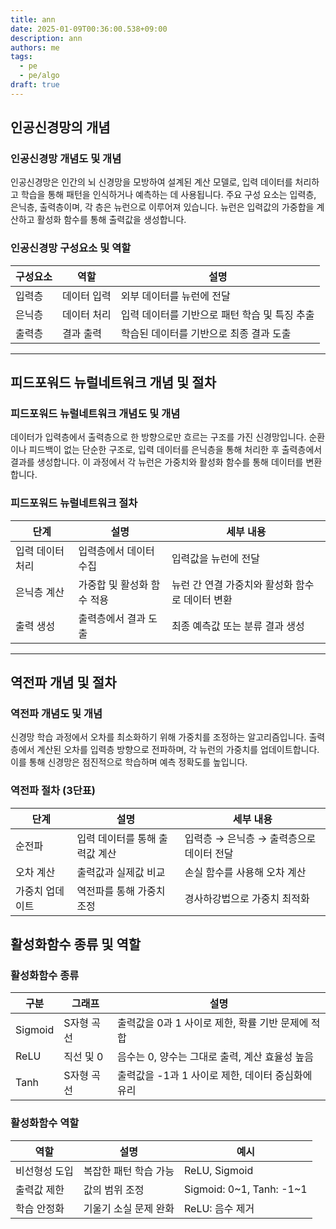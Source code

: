 ```yaml
---
title: ann
date: 2025-01-09T00:36:00.538+09:00
description: ann
authors: me
tags:
  - pe
  - pe/algo
draft: true
---
```


## 인공신경망의 개념

### 인공신경망 개념도 및 개념

인공신경망은 인간의 뇌 신경망을 모방하여 설계된 계산 모델로, 입력 데이터를 처리하고 학습을 통해 패턴을 인식하거나 예측하는 데 사용됩니다. 주요 구성 요소는 입력층, 은닉층, 출력층이며, 각 층은 뉴런으로 이루어져 있습니다. 뉴런은 입력값의 가중합을 계산하고 활성화 함수를 통해 출력값을 생성합니다.

### 인공신경망 구성요소 및 역할

| 구성요소 | 역할 | 설명 |
| --- | --- | --- |
| 입력층 | 데이터 입력 | 외부 데이터를 뉴런에 전달 |
| 은닉층 | 데이터 처리 | 입력 데이터를 기반으로 패턴 학습 및 특징 추출 |
| 출력층 | 결과 출력 | 학습된 데이터를 기반으로 최종 결과 도출 |

---

## 피드포워드 뉴럴네트워크 개념 및 절차

### 피드포워드 뉴럴네트워크 개념도 및 개념

데이터가 입력층에서 출력층으로 한 방향으로만 흐르는 구조를 가진 신경망입니다. 순환이나 피드백이 없는 단순한 구조로, 입력 데이터를 은닉층을 통해 처리한 후 출력층에서 결과를 생성합니다. 이 과정에서 각 뉴런은 가중치와 활성화 함수를 통해 데이터를 변환합니다.

### 피드포워드 뉴럴네트워크 절차

| 단계 | 설명 | 세부 내용 |
|---|---|---|
| 입력 데이터 처리 | 입력층에서 데이터 수집 | 입력값을 뉴런에 전달 |
| 은닉층 계산 | 가중합 및 활성화 함수 적용 | 뉴런 간 연결 가중치와 활성화 함수로 데이터 변환 |
| 출력 생성 | 출력층에서 결과 도출 | 최종 예측값 또는 분류 결과 생성 |

---

## 역전파 개념 및 절차

### 역전파 개념도 및 개념

신경망 학습 과정에서 오차를 최소화하기 위해 가중치를 조정하는 알고리즘입니다. 출력층에서 계산된 오차를 입력층 방향으로 전파하며, 각 뉴런의 가중치를 업데이트합니다. 이를 통해 신경망은 점진적으로 학습하며 예측 정확도를 높입니다.

### 역전파 절차 (3단표)

| 단계 | 설명 | 세부 내용 |
|---|---|---|
| 순전파 | 입력 데이터를 통해 출력값 계산 | 입력층 → 은닉층 → 출력층으로 데이터 전달 |
| 오차 계산 | 출력값과 실제값 비교 | 손실 함수를 사용해 오차 계산 |
| 가중치 업데이트 | 역전파를 통해 가중치 조정 | 경사하강법으로 가중치 최적화 |

## 활성화함수 종류 및 역할

### 활성화함수 종류

| 구분 | 그래프 | 설명 |
|---|---|---|
| Sigmoid | S자형 곡선 | 출력값을 0과 1 사이로 제한, 확률 기반 문제에 적합 |
| ReLU | 직선 및 0 | 음수는 0, 양수는 그대로 출력, 계산 효율성 높음 |
| Tanh | S자형 곡선 | 출력값을 -1과 1 사이로 제한, 데이터 중심화에 유리 |

### 활성화함수 역할

| 역할 | 설명 | 예시 |
|---|---|---|
| 비선형성 도입 | 복잡한 패턴 학습 가능 | ReLU, Sigmoid |
| 출력값 제한 | 값의 범위 조정 | Sigmoid: 0\~1, Tanh: -1\~1 |
| 학습 안정화 | 기울기 소실 문제 완화 | ReLU: 음수 제거 |

